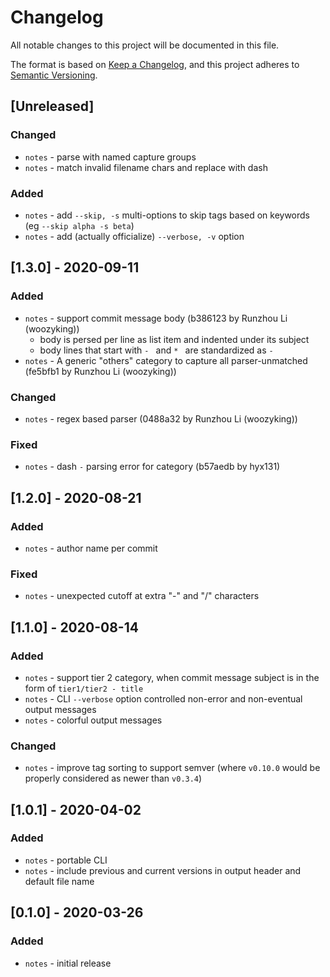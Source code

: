 # Changelog
All notable changes to this project will be documented in this file.

The format is based on [Keep a Changelog](https://keepachangelog.com/en/1.0.0/),
and this project adheres to [Semantic Versioning](https://semver.org/spec/v2.0.0.html).

## [Unreleased]
### Changed
- `notes` - parse with named capture groups
- `notes` - match invalid filename chars and replace with dash

### Added
- `notes` - add `--skip, -s` multi-options to skip tags based on keywords (eg `--skip alpha -s beta`)
- `notes` - add (actually officialize) `--verbose, -v` option

## [1.3.0] - 2020-09-11

### Added
- `notes` - support commit message body (b386123 by Runzhou Li (woozyking))
	* body is persed per line as list item and indented under its subject
	* body lines that start with `- ` and `* ` are standardized as `- `
- `notes` - A generic "others" category to capture all parser-unmatched (fe5bfb1 by Runzhou Li (woozyking))

### Changed
- `notes` - regex based parser (0488a32 by Runzhou Li (woozyking))

### Fixed
- `notes` - dash `-` parsing error for category (b57aedb by hyx131)

## [1.2.0] - 2020-08-21
### Added
- `notes` - author name per commit

### Fixed
- `notes` - unexpected cutoff at extra "-" and "/" characters

## [1.1.0] - 2020-08-14
### Added
- `notes` - support tier 2 category, when commit message subject is in the form of `tier1/tier2 - title`
- `notes` - CLI `--verbose` option controlled non-error and non-eventual output messages
- `notes` - colorful output messages

### Changed
- `notes` - improve tag sorting to support semver (where `v0.10.0` would be properly considered as newer than `v0.3.4`)

## [1.0.1] - 2020-04-02
### Added
- `notes` - portable CLI
- `notes` - include previous and current versions in output header and default file name

## [0.1.0] - 2020-03-26
### Added
- `notes` - initial release

